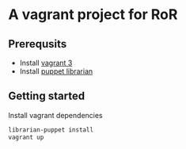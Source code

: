 # A vagrant project for RoR

## Prerequsits

- Install [vagrant 3](https://www.vagrantup.com/)
- Install [puppet librarian](https://github.com/rodjek/librarian-puppet)

## Getting started

Install vagrant dependencies

```bash
librarian-puppet install
vagrant up
```
